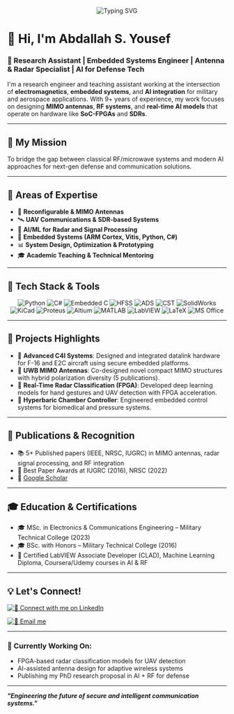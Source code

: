 <!-- Banner SVG -->
<p align="center">
  <img src="https://readme-typing-svg.herokuapp.com?font=Fira+Code&size=25&pause=1000&color=00C6C9&center=true&vCenter=true&width=800&lines=Hi%2C+I'm+Abdallah+S.+Yousef+%F0%9F%91%8B;Engineer+%7C+Researcher+%7C+Mentor;RF+%2B+AI+%2B+Aerospace" alt="Typing SVG" />
</p>


# 👋 Hi, I'm Abdallah S. Yousef

### 🎯 Research Assistant | Embedded Systems Engineer | Antenna & Radar Specialist | AI for Defense Tech

I'm a research engineer and teaching assistant working at the intersection of **electromagnetics**, **embedded systems**, and **AI integration** for military and aerospace applications. With 9+ years of experience, my work focuses on designing **MIMO antennas**, **RF systems**, and **real-time AI models** that operate on hardware like **SoC-FPGAs** and **SDRs**.

---

## 🚀 My Mission

To bridge the gap between classical RF/microwave systems and modern AI approaches for next-gen defense and communication solutions.

---

## 🧠 Areas of Expertise

- 📡 **Reconfigurable & MIMO Antennas**
- 🛰 **UAV Communications & SDR-based Systems**
- 🤖 **AI/ML for Radar and Signal Processing**
- 🔧 **Embedded Systems (ARM Cortex, Vitis, Python, C#)**
- 📊 **System Design, Optimization & Prototyping**
- 🎓 **Academic Teaching & Technical Mentoring**


---

## 🧰 Tech Stack & Tools

<p align="center">
  <!-- Programming Languages -->
  <img src="https://img.shields.io/badge/Python-3776AB?style=for-the-badge&logo=python&logoColor=white" alt="Python"/>
  <img src="https://img.shields.io/badge/C%23-239120?style=for-the-badge&logo=c-sharp&logoColor=white" alt="C#"/>
  <img src="https://img.shields.io/badge/Embedded%20C-00599C?style=for-the-badge&logo=texasinstruments&logoColor=white" alt="Embedded C"/>

  <!-- Simulation & Design -->
  <img src="https://img.shields.io/badge/HFSS-ANSYS-blue?style=for-the-badge" alt="HFSS"/>
  <img src="https://img.shields.io/badge/ADS-Keysight-red?style=for-the-badge" alt="ADS"/>
  <img src="https://img.shields.io/badge/CST-Studio Suite-005F9E?style=for-the-badge" alt="CST"/>
  <img src="https://img.shields.io/badge/SolidWorks-FEA700?style=for-the-badge&logo=solidworks&logoColor=white" alt="SolidWorks"/>

  <!-- PCB Design -->
  <img src="https://img.shields.io/badge/KiCad-314CB6?style=for-the-badge&logo=kicad&logoColor=white" alt="KiCad"/>
  <img src="https://img.shields.io/badge/Proteus-008080?style=for-the-badge" alt="Proteus"/>
  <img src="https://img.shields.io/badge/Altium%20Designer-A5915F?style=for-the-badge&logo=altiumdesigner&logoColor=white" alt="Altium"/>

  <!-- Modeling & Analysis -->
  <img src="https://img.shields.io/badge/MATLAB-orange?style=for-the-badge&logo=mathworks&logoColor=white" alt="MATLAB"/>
  <img src="https://img.shields.io/badge/LabVIEW-FF9900?style=for-the-badge&logo=nationalinstruments&logoColor=white" alt="LabVIEW"/>

  <!-- Documentation -->
  <img src="https://img.shields.io/badge/LaTeX-008080?style=for-the-badge&logo=latex&logoColor=white" alt="LaTeX"/>
  <img src="https://img.shields.io/badge/MS Office-0078D4?style=for-the-badge&logo=microsoftoffice&logoColor=white" alt="MS Office"/>
</p>

---

## 🧪 Projects Highlights

- 🔷 **Advanced C4I Systems**: Designed and integrated datalink hardware for F-16 and E2C aircraft using secure embedded platforms.
- 🔷 **UWB MIMO Antennas**: Co-designed novel compact MIMO structures with hybrid polarization diversity (5 publications).
- 🔷 **Real-Time Radar Classification (FPGA)**: Developed deep learning models for hand gestures and UAV detection with FPGA acceleration.
- 🔷 **Hyperbaric Chamber Controller**: Engineered embedded control systems for biomedical and pressure systems.

---

## 📄 Publications & Recognition

- 📚 5+ Published papers (IEEE, NRSC, IUGRC) in MIMO antennas, radar signal processing, and RF integration
- 🥇 Best Paper Awards at IUGRC (2016), NRSC (2022)
- 🔗 [Google Scholar](https://scholar.google.com/citations?user=k4jPUsoAAAAJ)

---

## 🎓 Education & Certifications

- 🎓 MSc. in Electronics & Communications Engineering – Military Technical College (2023)
- 🎓 BSc. with Honors – Military Technical College (2016)
- 🧠 Certified LabVIEW Associate Developer (CLAD), Machine Learning Diploma, Coursera/Udemy courses in AI & RF

---

## 💡 Let's Connect!

<!-- LinkedIn Badge -->
[![💼 Connect with me on LinkedIn](https://img.shields.io/badge/LinkedIn-Abdallah%20S.%20Yousef-0A66C2?style=for-the-badge&logo=linkedin&logoColor=white)](https://www.linkedin.com/in/abdallah-s-yousef-0a89b713a)

<!-- IEEE Email Badge -->
[![📧 Email me](https://img.shields.io/badge/Email-a.s.yousef@ieee.org-D14836?style=for-the-badge&logo=gmail&logoColor=white)](mailto:a.s.yousef@ieee.org)

---

### 🔭 Currently Working On:
- FPGA-based radar classification models for UAV detection
- AI-assisted antenna design for adaptive wireless systems
- Publishing my PhD research proposal in AI + RF for defense

---

**_"Engineering the future of secure and intelligent communication systems."_**

